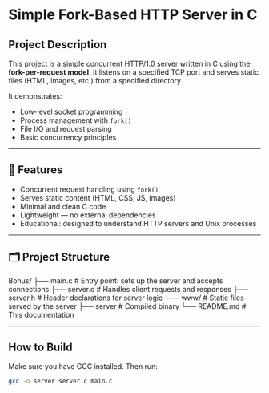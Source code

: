 # Simple Fork-Based HTTP Server in C

## Project Description

This project is a simple concurrent HTTP/1.0 server written in C using the **fork-per-request model**. It listens on a specified TCP port and serves static files (HTML, images, etc.) from a specified directory

It demonstrates:
- Low-level socket programming
- Process management with `fork()`
- File I/O and request parsing
- Basic concurrency principles
  
---

## 🚀 Features

- Concurrent request handling using `fork()`
- Serves static content (HTML, CSS, JS, images)
- Minimal and clean C code
- Lightweight — no external dependencies
- Educational: designed to understand HTTP servers and Unix processes

---

## 🗂️ Project Structure

Bonus/
├── main.c # Entry point: sets up the server and accepts connections
├── server.c # Handles client requests and responses
├── server.h # Header declarations for server logic
├── www/ # Static files served by the server
├── server # Compiled binary
└── README.md # This documentation

---

## How to Build

Make sure you have GCC installed. Then run:

```bash
gcc -o server server.c main.c
